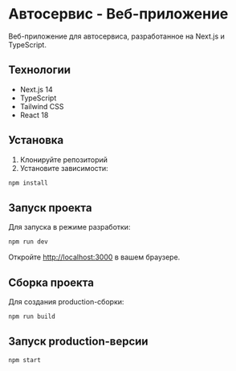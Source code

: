 # Автосервис - Веб-приложение

Веб-приложение для автосервиса, разработанное на Next.js и TypeScript.

## Технологии

- Next.js 14
- TypeScript
- Tailwind CSS
- React 18

## Установка

1. Клонируйте репозиторий
2. Установите зависимости:
```bash
npm install
```

## Запуск проекта

Для запуска в режиме разработки:
```bash
npm run dev
```

Откройте [http://localhost:3000](http://localhost:3000) в вашем браузере.

## Сборка проекта

Для создания production-сборки:
```bash
npm run build
```

## Запуск production-версии

```bash
npm start
``` 